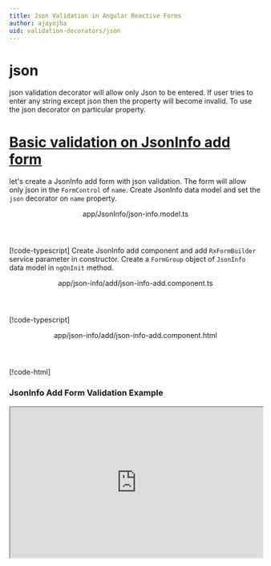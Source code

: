 ```yaml
---
title: Json Validation in Angular Reactive Forms
author: ajayojha
uid: validation-decorators/json
---
```

# json
json validation decorator will allow only Json to be entered. If user tries to enter any string except json then the property will become invalid. To use the json decorator on particular property.
 
# [Basic validation on JsonInfo add form  ](#tab/basic-validation-on-JsonInfo-add-form)
let's create a JsonInfo add form with json validation. The form will allow only json in the `FormControl` of `name`. 
Create JsonInfo data model and set the `json` decorator on `name` property.
<header class="header-tab-title">app/JsonInfo/json-info.model.ts</header>

[!code-typescript[](../../examples/reactive-form-validators/json/rxweb-json-validation-add-angular-reactive-form/src/app/json-info/json-info.model.ts?highlight=5)]
Create JsonInfo add component and add `RxFormBuilder` service parameter in constructor. Create a `FormGroup` object of `JsonInfo` data model in `ngOnInit` method.
<header class="header-tab-title">app/json-info/add/json-info-add.component.ts</header>

[!code-typescript[](../../examples/reactive-form-validators/json/rxweb-json-validation-add-angular-reactive-form/src/app/json-info/add/json-info-add.component.ts?highlight=17,21-22)]
<header class="header-tab-title">app/json-info/add/json-info-add.component.html</header>

[!code-html[](../../examples/reactive-form-validators/json/rxweb-json-validation-add-angular-reactive-form/src/app/json-info/add/json-info-add.component.html)]

<h3>JsonInfo Add Form Validation Example</h3>
<iframe src="https://stackblitz.com/edit/rxweb-json-validation-add-angular-reactive-form?embed=1&file=src/styles.css&hideExplorer=1&hideNavigation=1&view=preview" width="100%" height="300">

# [Basic validation on JsonInfo edit  form](#tab/basic-validation-on-JsonInfo-edit-form)
let's create a JsonInfo edit form with json validation. The form will allow only json in the `FormControl` of `name`. 
Create JsonInfo data model and set the `json` decorator on `name` property.
<header class="header-tab-title">app/JsonInfo/json-info.model.ts</header>

[!code-typescript[](../../examples/reactive-form-validators/json/rxweb-json-validation-edit-angular-reactive-form/src/app/json-info/json-info.model.ts?highlight=5)]
Create JsonInfo edit component and add `RxFormBuilder` and `HttpClient` service parameter  in constructor. On `ngOnInit` method get request method for getting data from json or server and that data pass in `this.formBuilder.formGroup<JsonInfo>(JsonInfo,jsonInfo)`
<header class="header-tab-title">app/json-info/edit/json-info-edit.component.ts</header>

[!code-typescript[](../../examples/reactive-form-validators/json/rxweb-json-validation-edit-angular-reactive-form/src/app/json-info/edit/json-info-edit.component.ts?highlight=17,21-22)]
<header class="header-tab-title">app/json-info/edit/json-info-edit.component.html</header>

[!code-html[](../../examples/reactive-form-validators/json/rxweb-json-validation-edit-angular-reactive-form/src/app/json-info/edit/json-info-edit.component.html)]

<h3>JsonInfo Edit Form Validation Example</h3>
<iframe src="https://stackblitz.com/edit/rxweb-json-validation-edit-angular-reactive-form?embed=1&file=src/styles.css&hideExplorer=1&hideNavigation=1&view=preview" width="100%" height="300">

---

# DefaultConfig 
Below options are not mandatory to use in the `@json()` decorator. If needed then use the below options.


|Option | Description |
|--- | ---- |
|[conditionalExpression](#conditionalexpression) | Json validation should be applied if the condition is matched in the `conditionalExpression` function. Validation framework will pass two parameters at the time of `conditionalExpression` check. Those two parameters are current `FormGroup` value and root `FormGroup` value. You can apply the condition on respective object value.If there is need of dynamic validation means it is not fixed in client code, it will change based on some criterias. In this scenario you can bind the expression based on the expression value is coming from the web server in `string` format. The `conditionalExpression` will work as same as client function. |
|[message](#message) | To override the global configuration message and show the custom message on particular control property. |

## conditionalExpression 
Type :  `Function`  |  `string` 

Json validation should be applied if the condition is matched in the `conditionalExpression` function. Validation framework will pass two parameters at the time of `conditionalExpression` check. Those two parameters are current `FormGroup` value and root `FormGroup` value. You can apply the condition on respective object value.
If there is need of dynamic validation means it is not fixed in client code, it will change based on some criterias. In this scenario you can bind the expression based on the expression value is coming from the web server in `string` format. The `conditionalExpression` will work as same as client function.
 
> Binding `conditionalExpression` with `Function` object.
<header class="header-title">json-info.model.ts (JsonInfo class property)</header>

[!code-typescript[](../../examples/reactive-form-validators/json/complete-rxweb-json-validation-add-angular-reactive-form/src/app/json-info/json-info.model.ts#L7-L11)]

 
> Binding `conditionalExpression` with `string` datatype.
<header class="header-title">json-info.model.ts (JsonInfo class property)</header>

[!code-typescript[](../../examples/reactive-form-validators/json/complete-rxweb-json-validation-add-angular-reactive-form/src/app/json-info/json-info.model.ts#L7-L11)]

## message 
Type :  `string` 

To override the global configuration message and show the custom message on particular control property.
 
<header class="header-title">json-info.model.ts (JsonInfo class property)</header>

[!code-typescript[](../../examples/reactive-form-validators/json/complete-rxweb-json-validation-add-angular-reactive-form/src/app/json-info/json-info.model.ts#L13-L14)]


# json Validation Complete Example
# [JsonInfo Model](#tab/complete-json-info)
<header class="header-tab-title">app/json-info/json-info.model.ts</header>

[!code-typescript[](../../examples/reactive-form-validators/json/complete-rxweb-json-validation-add-angular-reactive-form/src/app/json-info/json-info.model.ts)]

# [Address Info Add Component](#tab/complete-json-info-add-component)
<header class="header-tab-title">app/json-info/add/json-info-add.component.ts</header>

[!code-typescript[](../../examples/reactive-form-validators/json/complete-rxweb-json-validation-add-angular-reactive-form/src/app/json-info/add/json-info-add.component.ts)]

# [Address Info Add Html Component](#tab/complete-json-info-add-html-component)
<header class="header-tab-title">app/json-info/add/json-info-add.component.html</header>

[!code-html[](../../examples/reactive-form-validators/json/complete-rxweb-json-validation-add-angular-reactive-form/src/app/json-info/add/json-info-add.component.html)]

# [Working Example](#tab/complete-working-example)
<iframe src="https://stackblitz.com/edit/complete-rxweb-json-validation-add-angular-reactive-form?embed=1&file=src/app/address-info/address&hideNavigation=1&view=preview" width="100%" height="500">

---

# Dynamic json Validation Complete Example
# [JsonInfo Model](#tab/dynamic-json-info)
<header class="header-tab-title">app/json-info/json-info.model.ts</header>

[!code-typescript[](../../examples/reactive-form-validators/json/dynamic-rxweb-json-validation-add-angular-reactive-form/src/app/json-info/json-info.model.ts)]

# [Address Info Add Component](#tab/dynamic-json-info-add-component)
<header class="header-tab-title">app/json-info/add/json-info-add.component.ts</header>

[!code-typescript[](../../examples/reactive-form-validators/json/dynamic-rxweb-json-validation-add-angular-reactive-form/src/app/json-info/add/json-info-add.component.ts)]

# [Address Info Add Html Component](#tab/dynamic-json-info-add-html-component)
<header class="header-tab-title">app/json-info/add/json-info-add.component.html</header>

[!code-html[](../../examples/reactive-form-validators/json/dynamic-rxweb-json-validation-add-angular-reactive-form/src/app/json-info/add/json-info-add.component.html)]

# [Working Example](#tab/dynamic-working-example)
<iframe src="https://stackblitz.com/edit/dynamic-rxweb-json-validation-add-angular-reactive-form?embed=1&file=src/app/address-info/address&hideNavigation=1&view=preview" width="100%" height="500">

---





